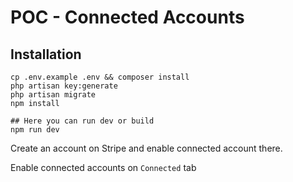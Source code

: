 # POC - Connected Accounts

## Installation
```shell
cp .env.example .env && composer install
php artisan key:generate
php artisan migrate 
npm install

## Here you can run dev or build
npm run dev 
```

Create an account on Stripe and enable connected account there.

Enable connected accounts on `Connected` tab
